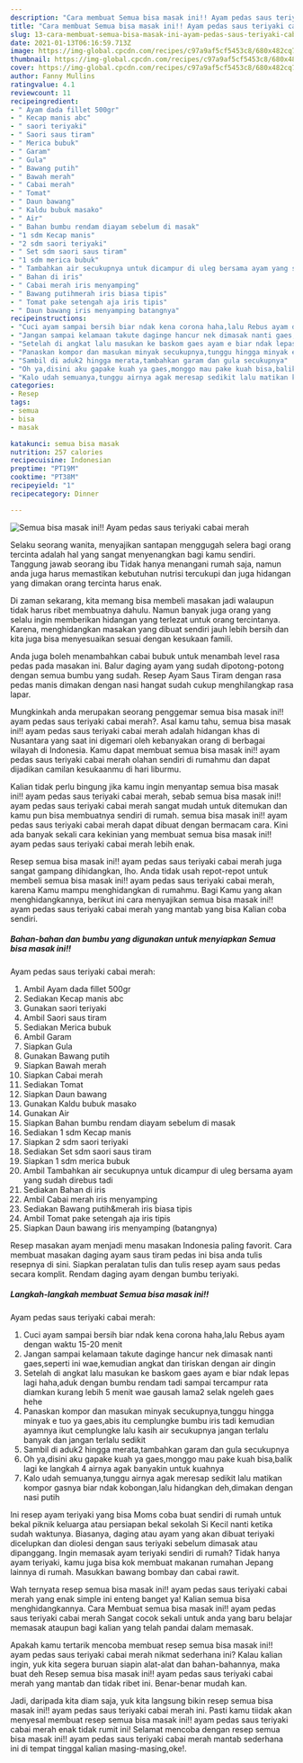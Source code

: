 ```yaml
---
description: "Cara membuat Semua bisa masak ini!! Ayam pedas saus teriyaki cabai merah yang nikmat dan Mudah Dibuat"
title: "Cara membuat Semua bisa masak ini!! Ayam pedas saus teriyaki cabai merah yang nikmat dan Mudah Dibuat"
slug: 13-cara-membuat-semua-bisa-masak-ini-ayam-pedas-saus-teriyaki-cabai-merah-yang-nikmat-dan-mudah-dibuat
date: 2021-01-13T06:16:59.713Z
image: https://img-global.cpcdn.com/recipes/c97a9af5cf5453c8/680x482cq70/semua-bisa-masak-ini-ayam-pedas-saus-teriyaki-cabai-merah-foto-resep-utama.jpg
thumbnail: https://img-global.cpcdn.com/recipes/c97a9af5cf5453c8/680x482cq70/semua-bisa-masak-ini-ayam-pedas-saus-teriyaki-cabai-merah-foto-resep-utama.jpg
cover: https://img-global.cpcdn.com/recipes/c97a9af5cf5453c8/680x482cq70/semua-bisa-masak-ini-ayam-pedas-saus-teriyaki-cabai-merah-foto-resep-utama.jpg
author: Fanny Mullins
ratingvalue: 4.1
reviewcount: 11
recipeingredient:
- " Ayam dada fillet 500gr"
- " Kecap manis abc"
- " saori teriyaki"
- " Saori saus tiram"
- " Merica bubuk"
- " Garam"
- " Gula"
- " Bawang putih"
- " Bawah merah"
- " Cabai merah"
- " Tomat"
- " Daun bawang"
- " Kaldu bubuk masako"
- " Air"
- " Bahan bumbu rendam diayam sebelum di masak"
- "1 sdm Kecap manis"
- "2 sdm saori teriyaki"
- " Set sdm saori saus tiram"
- "1 sdm merica bubuk"
- " Tambahkan air secukupnya untuk dicampur di uleg bersama ayam yang sudah direbus tadi"
- " Bahan di iris"
- " Cabai merah iris menyamping"
- " Bawang putihmerah iris biasa tipis"
- " Tomat pake setengah aja iris tipis"
- " Daun bawang iris menyamping batangnya"
recipeinstructions:
- "Cuci ayam sampai bersih biar ndak kena corona haha,lalu Rebus ayam dengan waktu 15-20 menit"
- "Jangan sampai kelamaan takute daginge hancur nek dimasak nanti gaes,seperti ini wae,kemudian angkat dan tiriskan dengan air dingin"
- "Setelah di angkat lalu masukan ke baskom gaes ayam e biar ndak lepas lagi haha,aduk dengan bumbu rendam tadi sampai tercampur rata diamkan kurang lebih 5 menit wae gausah lama2 selak ngeleh gaes hehe"
- "Panaskan kompor dan masukan minyak secukupnya,tunggu hingga minyak e tuo ya gaes,abis itu cemplungke bumbu iris tadi kemudian ayamnya ikut cemplungke lalu kasih air secukupnya jangan terlalu banyak dan jangan terlalu sedikit"
- "Sambil di aduk2 hingga merata,tambahkan garam dan gula secukupnya"
- "Oh ya,disini aku gapake kuah ya gaes,monggo mau pake kuah bisa,balik lagi ke langkah 4 airnya agak banyakin untuk kuahnya"
- "Kalo udah semuanya,tunggu airnya agak meresap sedikit lalu matikan kompor gasnya biar ndak kobongan,lalu hidangkan deh,dimakan dengan nasi putih"
categories:
- Resep
tags:
- semua
- bisa
- masak

katakunci: semua bisa masak 
nutrition: 257 calories
recipecuisine: Indonesian
preptime: "PT19M"
cooktime: "PT38M"
recipeyield: "1"
recipecategory: Dinner

---
```



![Semua bisa masak ini!!
Ayam pedas saus teriyaki cabai merah](https://img-global.cpcdn.com/recipes/c97a9af5cf5453c8/680x482cq70/semua-bisa-masak-ini-ayam-pedas-saus-teriyaki-cabai-merah-foto-resep-utama.jpg)

Selaku seorang wanita, menyajikan santapan menggugah selera bagi orang tercinta adalah hal yang sangat menyenangkan bagi kamu sendiri. Tanggung jawab seorang ibu Tidak hanya menangani rumah saja, namun anda juga harus memastikan kebutuhan nutrisi tercukupi dan juga hidangan yang dimakan orang tercinta harus enak.

Di zaman  sekarang, kita memang bisa membeli masakan jadi walaupun tidak harus ribet membuatnya dahulu. Namun banyak juga orang yang selalu ingin memberikan hidangan yang terlezat untuk orang tercintanya. Karena, menghidangkan masakan yang dibuat sendiri jauh lebih bersih dan kita juga bisa menyesuaikan sesuai dengan kesukaan famili. 

Anda juga boleh menambahkan cabai bubuk untuk menambah level rasa pedas pada masakan ini. Balur daging ayam yang sudah dipotong-potong dengan semua bumbu yang sudah. Resep Ayam Saus Tiram dengan rasa pedas manis dimakan dengan nasi hangat sudah cukup menghilangkap rasa lapar.

Mungkinkah anda merupakan seorang penggemar semua bisa masak ini!!
ayam pedas saus teriyaki cabai merah?. Asal kamu tahu, semua bisa masak ini!!
ayam pedas saus teriyaki cabai merah adalah hidangan khas di Nusantara yang saat ini digemari oleh kebanyakan orang di berbagai wilayah di Indonesia. Kamu dapat membuat semua bisa masak ini!!
ayam pedas saus teriyaki cabai merah olahan sendiri di rumahmu dan dapat dijadikan camilan kesukaanmu di hari liburmu.

Kalian tidak perlu bingung jika kamu ingin menyantap semua bisa masak ini!!
ayam pedas saus teriyaki cabai merah, sebab semua bisa masak ini!!
ayam pedas saus teriyaki cabai merah sangat mudah untuk ditemukan dan kamu pun bisa membuatnya sendiri di rumah. semua bisa masak ini!!
ayam pedas saus teriyaki cabai merah dapat dibuat dengan bermacam cara. Kini ada banyak sekali cara kekinian yang membuat semua bisa masak ini!!
ayam pedas saus teriyaki cabai merah lebih enak.

Resep semua bisa masak ini!!
ayam pedas saus teriyaki cabai merah juga sangat gampang dihidangkan, lho. Anda tidak usah repot-repot untuk membeli semua bisa masak ini!!
ayam pedas saus teriyaki cabai merah, karena Kamu mampu menghidangkan di rumahmu. Bagi Kamu yang akan menghidangkannya, berikut ini cara menyajikan semua bisa masak ini!!
ayam pedas saus teriyaki cabai merah yang mantab yang bisa Kalian coba sendiri.

<!--inarticleads1-->

##### Bahan-bahan dan bumbu yang digunakan untuk menyiapkan Semua bisa masak ini!!
Ayam pedas saus teriyaki cabai merah:

1. Ambil  Ayam dada fillet 500gr
1. Sediakan  Kecap manis abc
1. Gunakan  saori teriyaki
1. Ambil  Saori saus tiram
1. Sediakan  Merica bubuk
1. Ambil  Garam
1. Siapkan  Gula
1. Gunakan  Bawang putih
1. Siapkan  Bawah merah
1. Siapkan  Cabai merah
1. Sediakan  Tomat
1. Siapkan  Daun bawang
1. Gunakan  Kaldu bubuk masako
1. Gunakan  Air
1. Siapkan  Bahan bumbu rendam diayam sebelum di masak
1. Sediakan 1 sdm Kecap manis
1. Siapkan 2 sdm saori teriyaki
1. Sediakan  Set sdm saori saus tiram
1. Siapkan 1 sdm merica bubuk
1. Ambil  Tambahkan air secukupnya untuk dicampur di uleg bersama ayam yang sudah direbus tadi
1. Sediakan  Bahan di iris
1. Ambil  Cabai merah iris menyamping
1. Sediakan  Bawang putih&amp;merah iris biasa tipis
1. Ambil  Tomat pake setengah aja iris tipis
1. Siapkan  Daun bawang iris menyamping (batangnya)


Resep masakan ayam menjadi menu masakan Indonesia paling favorit. Cara membuat masakan daging ayam saus tiram pedas ini bisa anda tulis resepnya di sini. Siapkan peralatan tulis dan tulis resep ayam saus pedas secara komplit. Rendam daging ayam dengan bumbu teriyaki. 

<!--inarticleads2-->

##### Langkah-langkah membuat Semua bisa masak ini!!
Ayam pedas saus teriyaki cabai merah:

1. Cuci ayam sampai bersih biar ndak kena corona haha,lalu Rebus ayam dengan waktu 15-20 menit
1. Jangan sampai kelamaan takute daginge hancur nek dimasak nanti gaes,seperti ini wae,kemudian angkat dan tiriskan dengan air dingin
1. Setelah di angkat lalu masukan ke baskom gaes ayam e biar ndak lepas lagi haha,aduk dengan bumbu rendam tadi sampai tercampur rata diamkan kurang lebih 5 menit wae gausah lama2 selak ngeleh gaes hehe
1. Panaskan kompor dan masukan minyak secukupnya,tunggu hingga minyak e tuo ya gaes,abis itu cemplungke bumbu iris tadi kemudian ayamnya ikut cemplungke lalu kasih air secukupnya jangan terlalu banyak dan jangan terlalu sedikit
1. Sambil di aduk2 hingga merata,tambahkan garam dan gula secukupnya
1. Oh ya,disini aku gapake kuah ya gaes,monggo mau pake kuah bisa,balik lagi ke langkah 4 airnya agak banyakin untuk kuahnya
1. Kalo udah semuanya,tunggu airnya agak meresap sedikit lalu matikan kompor gasnya biar ndak kobongan,lalu hidangkan deh,dimakan dengan nasi putih


Ini resep ayam teriyaki yang bisa Moms coba buat sendiri di rumah untuk bekal piknik keluarga atau persiapan bekal sekolah Si Kecil nanti ketika sudah waktunya. Biasanya, daging atau ayam yang akan dibuat teriyaki dicelupkan dan diolesi dengan saus teriyaki sebelum dimasak atau dipanggang. Ingin memasak ayam teriyaki sendiri di rumah? Tidak hanya ayam teriyaki, kamu juga bisa kok membuat makanan rumahan Jepang lainnya di rumah. Masukkan bawang bombay dan cabai rawit. 

Wah ternyata resep semua bisa masak ini!!
ayam pedas saus teriyaki cabai merah yang enak simple ini enteng banget ya! Kalian semua bisa menghidangkannya. Cara Membuat semua bisa masak ini!!
ayam pedas saus teriyaki cabai merah Sangat cocok sekali untuk anda yang baru belajar memasak ataupun bagi kalian yang telah pandai dalam memasak.

Apakah kamu tertarik mencoba membuat resep semua bisa masak ini!!
ayam pedas saus teriyaki cabai merah nikmat sederhana ini? Kalau kalian ingin, yuk kita segera buruan siapin alat-alat dan bahan-bahannya, maka buat deh Resep semua bisa masak ini!!
ayam pedas saus teriyaki cabai merah yang mantab dan tidak ribet ini. Benar-benar mudah kan. 

Jadi, daripada kita diam saja, yuk kita langsung bikin resep semua bisa masak ini!!
ayam pedas saus teriyaki cabai merah ini. Pasti kamu tiidak akan menyesal membuat resep semua bisa masak ini!!
ayam pedas saus teriyaki cabai merah enak tidak rumit ini! Selamat mencoba dengan resep semua bisa masak ini!!
ayam pedas saus teriyaki cabai merah mantab sederhana ini di tempat tinggal kalian masing-masing,oke!.

